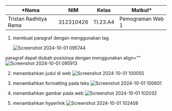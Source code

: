 |*Nama|NIM|Kelas|Matkul*|
|----|---|-----|------|
|Tristan Radhitya Rama|312310426|TI.23.A4|Pemograman Web 1|

1. membuat paragraf dengan menggunakan tag <p></p>
![Screenshot 2024-10-01 095744](https://github.com/user-attachments/assets/445df5a3-1269-490c-8865-53f5fc34038e)

paragraf dapat diubah posisinya dengan menggunakan align=""
![Screenshot 2024-10-01 095913](https://github.com/user-attachments/assets/bb593aff-cfc8-42fe-82c6-76129a641623)

2. menambahkan judul di web
![Screenshot 2024-10-01 100055](https://github.com/user-attachments/assets/935aff3e-5558-46ef-8b87-abb3c6f874a4)

3. menambahkan formatting pada teks
![Screenshot 2024-10-01 100601](https://github.com/user-attachments/assets/fbec6903-5ed6-44c9-b8d0-b95f46028bdd)

4. menambahkan gambar pada web
![Screenshot 2024-10-01 102032](https://github.com/user-attachments/assets/28df68ff-d57d-4139-b756-ec57bf0a62c7)

5. menambahkan hyperlink
![Screenshot 2024-10-01 102408](https://github.com/user-attachments/assets/4752486c-91ca-4b70-924c-f35f59e38a74)
